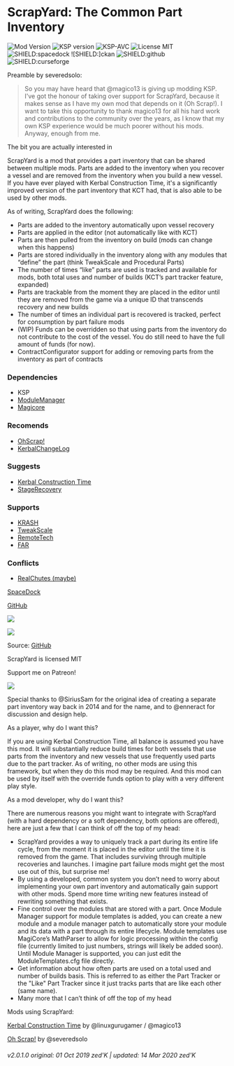 <!-- Readme.md v1.0.0.2
ScrapYard {SYD}
created: 01 Oct 19
updated: 2020 03 12 -->
<!-- # KerbGuise Experimental engineering (KGEx)
#### Brings you: -->
<!-- Download on SpaceDock or Github or Curseforge. Also available on CKAN. -->

# ScrapYard: The Common Part Inventory
![Mod Version][SHIELD:mod:latest] 
![KSP version](https://img.shields.io/endpoint?url=https://raw.githubusercontent.com/zer0Kerbal/ScrapYard/master/json/ksp.json?style=plastic) ![KSP-AVC](https://img.shields.io/badge/KSP-AVC--supported-brightgreen.svg?style=plastic) ![License MIT][SHIELD:license]  
![SHIELD:spacedock] ![SHIELD:]ckan ![SHIELD:github] ![SHIELD:curseforge] 


Preamble by severedsolo: 
> So you may have heard that @magico13 is giving up modding KSP. I've got the honour of taking over support for ScrapYard, because it makes sense as I have my own mod that depends on it (Oh Scrap!). I want to take this opportunity to thank magico13 for all his hard work and contributions to the community over the years, as I know that my own KSP experience would be much poorer without his mods. Anyway, enough from me.

The bit you are actually interested in

ScrapYard is a mod that provides a part inventory that can be shared between multiple mods. Parts are added to the inventory when you recover a vessel and are removed from the inventory when you build a new vessel. If you have ever played with Kerbal Construction Time, it's a significantly improved version of the part inventory that KCT had, that is also able to be used by other mods.

As of writing, ScrapYard does the following:

- Parts are added to the inventory automatically upon vessel recovery
- Parts are applied in the editor (not automatically like with KCT)
- Parts are then pulled from the inventory on build (mods can change when this happens)
- Parts are stored individually in the inventory along with any modules that “define” the part (think TweakScale and Procedural Parts)
- The number of times “like” parts are used is tracked and available for mods, both total uses and number of builds (KCT’s part tracker feature, expanded)
- Parts are trackable from the moment they are placed in the editor until they are removed from the game via a unique ID that transcends recovery and new builds
- The number of times an individual part is recovered is tracked, perfect for consumption by part failure mods
- (WIP) Funds can be overridden so that using parts from the inventory do not contribute to the cost of the vessel. You do still need to have the full amount of funds (for now).
- ContractConfigurator support for adding or removing parts from the inventory as part of contracts

 

### Dependencies
- KSP
- [ModuleManager](https://forum.kerbalspaceprogram.com/index.php?/topic/50533-**)
- [Magicore](http://forum.kerbalspaceprogram.com/index.php?/topic/97033-*)

### Recomends
- [OhScrap!](https://forum.kerbalspaceprogram.com/index.php?/topic/160854-*)
- [KerbalChangeLog](https://forum.kerbalspaceprogram.com/index.php?/topic/179207-*)

### Suggests
- [Kerbal Construction Time]()
- [StageRecovery](https://forum.kerbalspaceprogram.com/index.php?/topic/179306-**)

### Supports
- [KRASH](http://forum.kerbalspaceprogram.com/index.php?/topic/133082-*)
- [TweakScale](https://forum.kerbalspaceprogram.com/index.php?/topic/179030-*)
- [RemoteTech]()
- [FAR]()

### Conflicts
- [RealChutes  (maybe)]()


[SpaceDock](https://spacedock.info/mod/1746/ScrapYard)

[GitHub](https://github.com/zer0Kerbal/ScrapYard/releases/latest/)

 
![](https://i.imgur.com/DVDdgU1.png)
 
![](https://i.imgur.com/y0vd6WS.png)

Source: [GitHub](https://github.com/zer0Kerbal/ScrapYard/)

ScrapYard is licensed MIT

Support me on Patreon!

![](https://www.paypalobjects.com/en_GB/i/btn/btn_donate_LG.gif)

 

Special thanks to @SiriusSam for the original idea of creating a separate part inventory way back in 2014 and for the name, and to @enneract for discussion and design help.

As a player, why do I want this?

If you are using Kerbal Construction Time, all balance is assumed you have this mod. It will substantially reduce build times for both vessels that use parts from the inventory and new vessels that use frequently used parts due to the part tracker. As of writing, no other mods are using this framework, but when they do this mod may be required. And this mod can be used by itself with the override funds option to play with a very different play style.

As a mod developer, why do I want this?


There are numerous reasons you might want to integrate with ScrapYard (with a hard dependency or a soft dependency, both options are offered), here are just a few that I can think of off the top of my head:

- ScrapYard provides a way to uniquely track a part during its entire life cycle, from the moment it is placed in the editor until the time it is removed from the game. That includes surviving through multiple recoveries and launches. I imagine part failure mods might get the most use out of this, but surprise me!
- By using a developed, common system you don’t need to worry about implementing your own part inventory and automatically gain support with other mods. Spend more time writing new features instead of rewriting something that exists.
- Fine control over the modules that are stored with a part. Once Module Manager support for module templates is added, you can create a new module and a module manager patch to automatically store your module and its data with a part through its entire lifecycle. Module templates use MagiCore’s MathParser to allow for logic processing within the config file (currently limited to just numbers, strings will likely be added soon). Until Module Manager is supported, you can just edit the ModuleTemplates.cfg file directly. ﻿
- Get information about how often parts are used on a total used and number of builds basis. This is referred to as either the Part Tracker or the "Like" Part Tracker since it just tracks parts that are like each other (same name).
- Many more that I can’t think of off the top of my head


Mods using ScrapYard:

[Kerbal Construction Time](https://forum.kerbalspaceprogram.com/index.php?/topic/62900-*) by @linuxgurugamer / @magico13

[Oh Scrap!](https://forum.kerbalspaceprogram.com/index.php?/topic/160854-*) by @severedsolo 

###### v2.0.1.0 original: 01 Oct 2019 zed'K | updated: 14 Mar 2020 zed'K

[MOD:license]:       https://github.com/zer0Kerbal/ScrapYard/blob/master/LICENSE
[MOD:contributing]:  https://github.com/zer0Kerbal/ScrapYard/blob/master/.github/CONTRIBUTING.md
[MOD:issues]:        https://github.com/zer0Kerbal/ScrapYard/issues
[MOD:wiki]:          https://github.com/zer0Kerbal/ScrapYard/
[MOD:known]:         https://github.com/zer0Kerbal/ScrapYard/wiki/Known-Issues
[MOD:forum]:         https://forum.kerbalspaceprogram.com/index.php?/topic/178641-*
[SHIELD:mod:latest]: https://img.shields.io/github/v/release/zer0Kerbal/ScrapYard?include_prereleases?style=plastic
[SHIELD:mod]: https://img.shields.io/endpoint?url=https://raw.githubusercontent.com/zer0Kerbal/ScrapYard/master/json/mod.json
[SHIELD:ksp]: https://img.shields.io/endpoint?url=https://raw.githubusercontent.com/zer0Kerbal/ScrapYard/master/json/ksp.json
[SHIELD:license]: https://img.shields.io/endpoint?url=https://raw.githubusercontent.com/zer0Kerbal/ScrapYard/master/json/license.json
[SHIELD:spacedock]:  https://img.shields.io/badge/SpaceDock-listed-blue.svg?style=plastic
[SHIELD:ckan]:       https://img.shields.io/badge/CKAN-Indexed-blue.svg?style=plastic
[SHIELD:github]:     https://img.shields.io/badge/Github-Indexed-blue.svg?style=plastic
[SHIELD:curseforge]: https://img.shields.io/badge/CurseForge-listed-blue.svg?style=plastic

<!--
this file: GPLv2
zer0Kerbal-->